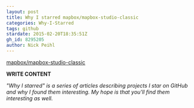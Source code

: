```yaml
---
layout: post
title: Why I starred mapbox/mapbox-studio-classic
categories: Why-I-Starred
tags: github
stardate: 2015-02-20T18:35:51Z
gh_id: 8295205
author: Nick Peihl
---
```


[mapbox/mapbox-studio-classic](https://github.com/mapbox/mapbox-studio-classic)

**WRITE CONTENT**

*"Why I starred" is a series of articles describing projects I star on GitHub and why I found them interesting. My hope is that you'll find them interesting as well.*


